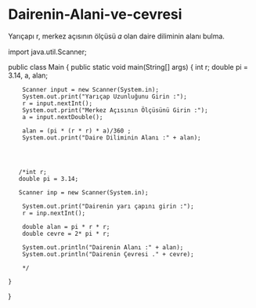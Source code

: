 # Dairenin-Alani-ve-cevresi
Yarıçapı r, merkez açısının ölçüsü 𝛼 olan daire diliminin alanı bulma.


import java.util.Scanner;

public class Main {
    public static void main(String[] args) {
        int r;
        double pi = 3.14, a, alan;

        Scanner input = new Scanner(System.in);
        System.out.print("Yarıçap Uzunluğunu Girin :");
        r = input.nextInt();
        System.out.print("Merkez Açısının Ölçüsünü Girin :");
        a = input.nextDouble();

        alan = (pi * (r * r) * a)/360 ;
        System.out.print("Daire Diliminin Alanı :" + alan);




       /*int r;
       double pi = 3.14;

       Scanner inp = new Scanner(System.in);

        System.out.print("Dairenin yarı çapını girin :");
        r = inp.nextInt();

        double alan = pi * r * r;
        double cevre = 2* pi * r;

        System.out.println("Dairenin Alanı :" + alan);
        System.out.println("Dairenin Çevresi ." + cevre);

        */

    }
}
